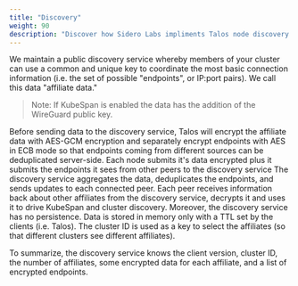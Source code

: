 ```yaml
---
title: "Discovery"
weight: 90
description: "Discover how Sidero Labs impliments Talos node discovery."
---
```


We maintain a public discovery service whereby members of your cluster can use a common and unique key to coordinate the most basic connection information (i.e. the set of possible "endpoints", or IP:port pairs).
We call this data "affiliate data."

> Note: If KubeSpan is enabled the data has the addition of the WireGuard public key.

Before sending data to the discovery service, Talos will encrypt the affiliate data with AES-GCM encryption and separately encrypt endpoints with AES in ECB mode so that endpoints coming from different sources can be deduplicated server-side.
Each node submits it's data encrypted plus it submits the endpoints it sees from other peers to the discovery service
The discovery service aggregates the data, deduplicates the endpoints, and sends updates to each connected peer.
Each peer receives information back about other affiliates from the discovery service, decrypts it and uses it to drive KubeSpan and cluster discovery.
Moreover, the discovery service has no persistence.
Data is stored in memory only with a TTL set by the clients (i.e. Talos).
The cluster ID is used as a key to select the affiliates (so that different clusters see different affiliates).

To summarize, the discovery service knows the client version, cluster ID, the number of affiliates, some encrypted data for each affiliate, and a list of encrypted endpoints.
